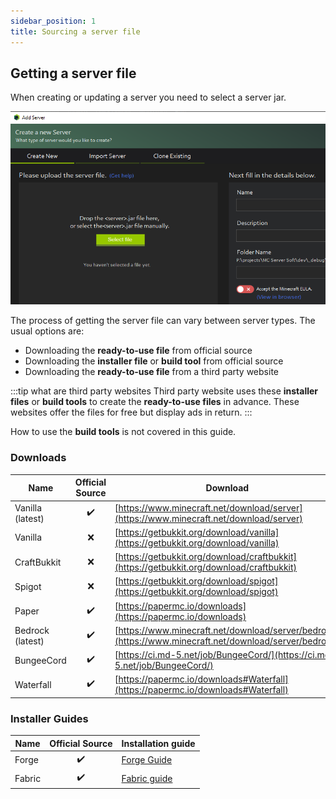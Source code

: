 ```yaml
---
sidebar_position: 1
title: Sourcing a server file
--- 
```


## Getting a server file
When creating or updating a server you need to select a server jar.

![Upload file dialog on create server window](/img/docs/create-server/crreate_select_file_dialog.png)

The process of getting the server file can vary between server types. The usual options are:

* Downloading the **ready-to-use file** from official source
* Downloading the **installer file** or **build tool** from official source
* Downloading the **ready-to-use file** from a third party website

:::tip what are third party websites
Third party website uses these **installer files** or **build tools** to create the **ready-to-use files** in advance. These websites offer the files for free but display ads in return.
:::

How to use the **build tools** is not covered in this guide.

### Downloads

|     Name              	| Official Source   | Download
|----------                 |:----------:       |----------
| Vanilla (latest) 	        |      ✔️           | [https://www.minecraft.net/download/server](https://www.minecraft.net/download/server)
| Vanilla       	        |      ❌           | [https://getbukkit.org/download/vanilla](https://getbukkit.org/download/vanilla)
| CraftBukkit           	|      ❌           | [https://getbukkit.org/download/craftbukkit](https://getbukkit.org/download/craftbukkit)
| Spigot                 	|      ❌           | [https://getbukkit.org/download/spigot](https://getbukkit.org/download/spigot)
| Paper                    	|      ✔️           | [https://papermc.io/downloads](https://papermc.io/downloads)
| Bedrock (latest) 	        |      ✔️           | [https://www.minecraft.net/download/server/bedrock](https://www.minecraft.net/download/server/bedrock)
| BungeeCord          	    |      ✔️           | [https://ci.md-5.net/job/BungeeCord/](https://ci.md-5.net/job/BungeeCord/)
| Waterfall          	    |      ✔️           | [https://papermc.io/downloads#Waterfall](https://papermc.io/downloads#Waterfall)


### Installer Guides

| Name   	                | Official Source   | Installation guide
|----------                 |:----------:  	    |----------
| Forge                     |      ✔️           | [Forge Guide](create-forge-server)
| Fabric 	                |      ✔️          	| [Fabric guide](create-fabric-server)

